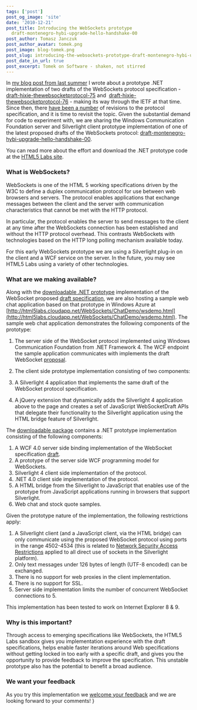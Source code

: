 ```yaml
---
tags: ['post']
post_og_image: 'site'
date: '2010-12-21'  
post_title: Introducing the WebSockets prototype
  draft-montenegro-hybi-upgrade-hello-handshake-00
post_author: Tomasz Janczuk
post_author_avatar: tomek.png
post_image: blog-tomek.png
post_slug: introducing-the-websockets-prototype-draft-montenegro-hybi-upgrade-hello-handshake-00
post_date_in_url: true
post_excerpt: Tomek on Software - shaken, not stirred
---
```





In [my blog post from last summer](http://tomasz.janczuk.org/2010/07/silverlight-html5-websocket-client-with.html) I wrote about a prototype .NET implementation of two drafts of the WebSockets protocol specification - [draft-hixie-thewebsocketprotocol-75](http://tools.ietf.org/html/draft-hixie-thewebsocketprotocol-75) and  [draft-hixie-thewebsocketprotocol-76](http://tools.ietf.org/html/draft-hixie-thewebsocketprotocol-76) - making its way through the IETF at that time. Since then, there [have been a number](http://tools.ietf.org/wg/hybi/) of revisions to the protocol specification, and it is time to revisit the topic. Given the substantial demand for code to experiment with, we are sharing the Windows Communication Foundation server and Silverlight client prototype implementation of one of the latest proposed drafts of the WebSockets protocol: [draft-montenegro-hybi-upgrade-hello-handshake-00](http://tools.ietf.org/id/draft-montenegro-hybi-upgrade-hello-handshake-00.txt).

You can read more about the effort and download the .NET prototype code at the [HTML5 Labs site](http://html5labs.interoperabilitybridges.com/prototypes/available-for-download/websockets). 

### What is WebSockets?

WebSockets is one of the HTML 5 working specifications driven by the W3C to define a duplex communication protocol for use between web browsers and servers. The protocol enables applications that exchange messages between the client and the server with communication characteristics that cannot be met with the HTTP protocol. 

In particular, the protocol enables the server to send messages to the client at any time after the WebSockets connection has been established and without the HTTP protocol overhead. This contrasts WebSockets with technologies based on the HTTP long polling mechanism available today. 

For this early WebSockets prototype we are using a Silverlight plug-in on the client and a WCF service on the server. In the future, you may see HTML5 Labs using a variety of other technologies. 

### What are we making available?

Along with the [downloadable .NET prototype](http://html5labs.interoperabilitybridges.com/prototypes/available-for-download/websockets/html5protos_Download) implementation of the WebSocket proposed [draft specification](http://tools.ietf.org/id/draft-montenegro-hybi-upgrade-hello-handshake-00.txt), we are also hosting a sample web chat application based on that prototype in Windows Azure at [http://html5labs.cloudapp.net/WebSockets/ChatDemo/wsdemo.html](http://html5labs.cloudapp.net/WebSockets/ChatDemo/wsdemo.html). The sample web chat application demonstrates the following components of the prototype:   

1. The server side of the WebSocket protocol implemented using Windows Communication Foundation from .NET Framework 4. The WCF endpoint the sample application communicates with implements the draft WebSocket [proposal](http://tools.ietf.org/id/draft-montenegro-hybi-upgrade-hello-handshake-00.txt).  
2. The client side prototype implementation consisting of two components:      

1. A Silverlight 4 application that implements the same draft of the WebSocket protocol specification.  
2. A jQuery extension that dynamically adds the Silverlight 4 application above to the page and creates a set of JavaScript WebSocketDraft APIs that delegate their functionality to the Silverlight application using the HTML bridge feature of Silverlight.  


The [downloadable package](http://html5labs.interoperabilitybridges.com/prototypes/available-for-download/websockets/html5protos_Download) contains a .NET prototype implementation consisting of the following components: 

1. A WCF 4.0 server side binding implementation of the WebSocket specification [draft](http://tools.ietf.org/id/draft-montenegro-hybi-upgrade-hello-handshake-00.txt).  
2. A prototype of the server side WCF programming model for WebSockets.  
3. Silverlight 4 client side implementation of the protocol.  
4. .NET 4.0 client side implementation of the protocol.  
5. A HTML bridge from the Silverlight to JavaScript that enables use of the prototype from JavaScript applications running in browsers that support Silverlight.  
6. Web chat and stock quote samples.  


Given the prototype nature of the implementation, the following restrictions apply: 

1. A Silverlight client (and a JavaScript client, via the HTML bridge) can only communicate using the proposed WebSocket protocol using ports in the range 4502-4534 (this is related to [Network Security Access Restrictions](http://msdn.microsoft.com/en-us/library/cc645032(v=vs.95).aspx) applied to all direct use of sockets in the Silverlight platform).  
2. Only text messages under 126 bytes of length (UTF-8 encoded) can be exchanged.  
3. There is no support for web proxies in the client implementation.  
4. There is no support for SSL.  
5. Server side implementation limits the number of concurrent WebSocket connections to 5.  


This implementation has been tested to work on Internet Explorer 8 & 9.

### Why is this important?

Through access to emerging specifications like WebSockets, the HTML5 Labs sandbox gives you implementation experience with the draft specifications, helps enable faster iterations around Web specifications without getting locked in too early with a specific draft, and gives you the opportunity to provide feedback to improve the specification. This unstable prototype also has the potential to benefit a broad audience. 

### We want your feedback

As you try this implementation we [welcome your feedback](http://mailinglist.interoperabilitybridges.com/scripts/wa-INTEROP.exe?A0=HTML5_WEBSOCKETS) and we are looking forward to your comments! }